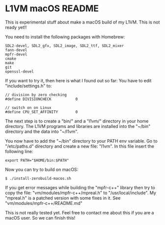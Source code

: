 L1VM macOS README
=================
This is experimental stuff about make a macOS build of my L1VM.
This is not ready yet!!

You need to install the following packages with Homebrew:

```
SDL2-devel, SDL2_gfx, SDL2_image, SDL2_ttf, SDL2_mixer
fann-devel
mpfr-devel
cmake
make
git
openssl-devel
```

If you want to try it, then here is what I found out so far:
You have to edit "include/settings.h" to:

```
// division by zero checking
#define DIVISIONCHECK           0

// switch on on Linux
#define CPU_SET_AFFINITY        0
```

The next step is to create a "bin/" and a "l1vm/" directory in your home directory.
The L1VM programs and libraries are installed into the "~/bin" directory and the data into "~/l1vm".

You now have to add the "~/bin" directory to your PATH env variable.
Go to "/etc/paths.d" directory and create a new file: "l1vm".
In this file insert the following line:

```
export PATH="$HOME/bin:$PATH"
```

Now you can try to build on macOS:

```
$ ./install-zerobuild-macos.sh
```

If you get error messages while building the "mpfr-c++" library then try to copy the file:
"vm/modules/mpfr-c++/mpreal.h" to "/usr/local/include". My "mpreal.h" is a patched version with some fixes in it. See "vm/modules/mpfr-c++/README.md"

This is not really tested yet. Feel free to contact me about this if you are a macOS user.
So we can finish this!

